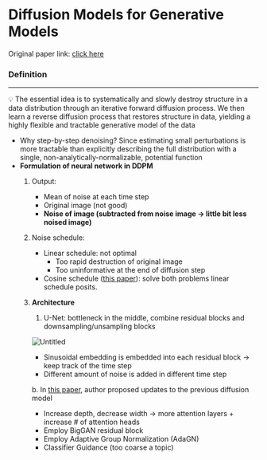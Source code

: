# Diffusion Models for Generative Models

Original paper link: [click here](https://arxiv.org/pdf/2112.10752.pdf)

### Definition

---

<aside>
💡 The essential idea is to systematically and slowly destroy structure in a data distribution through an iterative forward diffusion process. We then learn a reverse diffusion process that restores structure in data, yielding a highly flexible and tractable generative model of the data

</aside>

- Why step-by-step denoising? Since estimating small perturbations is more tractable than explicitly describing the full distribution with a single, non-analytically-normalizable, potential function
- **Formulation of neural network in DDPM**
    1. Output:
        - Mean of noise at each time step
        - Original image (not good)
        - **Noise of image (subtracted from noise image → little bit less noised image)**
    2. Noise schedule:
        - Linear schedule: not optimal
            - Too rapid destruction of original image
            - Too uninformative at the end of diffusion step
        - Cosine schedule ([this paper](https://arxiv.org/pdf/2102.09672.pdf)): solve both problems linear schedule posits.
    3. **Architecture**
        1. U-Net: bottleneck in the middle, combine residual blocks and downsampling/unsampling blocks
        
        ![Untitled](https://miro.medium.com/v2/resize:fit:1084/1*KgT9m7wgbxyCWqmPqETCyQ.png)
        
        - Sinusoidal embedding is embedded into each residual block → keep track of the time step
        - Different amount of noise is added in different time step
        
        b. In [this paper](https://arxiv.org/pdf/2105.05233.pdf), author proposed updates to the previous diffusion model
        
        - Increase depth, decrease width → more attention layers + increase # of attention heads
        - Employ BigGAN residual block
        - Employ Adaptive Group Normalization (AdaGN)
        - Classifier Guidance (too coarse a topic)